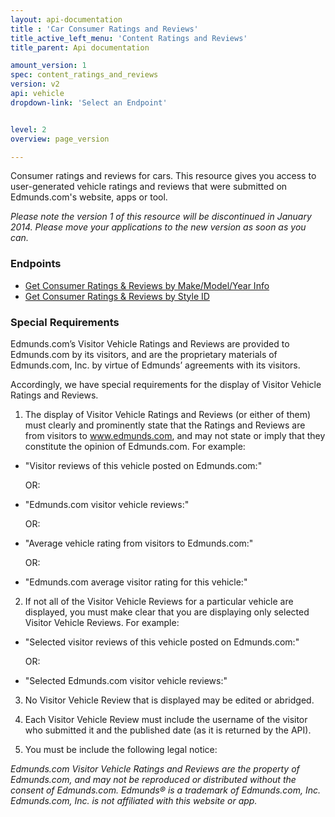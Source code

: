 ```yaml
---
layout: api-documentation
title : 'Car Consumer Ratings and Reviews'
title_active_left_menu: 'Content Ratings and Reviews'
title_parent: Api documentation

amount_version: 1
spec: content_ratings_and_reviews
version: v2
api: vehicle
dropdown-link: 'Select an Endpoint'


level: 2
overview: page_version

---
```

<div class="info-message">
	Consumer ratings and reviews for cars. This resource gives you access to user-generated vehicle ratings and reviews that were submitted on Edmunds.com's website, apps or tool.

<p><i>Please note the version 1 of this resource will be discontinued in January 2014. Please move your applications to the new version as soon as you can.</i></p>
</div>

### Endpoints

* [Get Consumer Ratings & Reviews by Make/Model/Year Info](/api-documentation/vehicle/content_ratings_and_reviews/v2/01_by_mmy/api-description.html)
* [Get Consumer Ratings & Reviews by Style ID](/api-documentation/vehicle/content_ratings_and_reviews/v2/02_by_styleid/api-description.html)

### Special Requirements

Edmunds.com’s Visitor Vehicle Ratings and Reviews are provided to Edmunds.com by its visitors, and are the proprietary materials of Edmunds.com, Inc. by virtue of Edmunds’ agreements with its visitors.

Accordingly, we have special requirements for the display of Visitor Vehicle Ratings and Reviews. 

1) The display of Visitor Vehicle Ratings and Reviews (or either of them) must clearly and prominently state that the Ratings and Reviews are from visitors to www.edmunds.com, and may not state or imply that they constitute the opinion of Edmunds.com. For example:

* 	"Visitor reviews of this vehicle posted on Edmunds.com:"

	OR:

*	"Edmunds.com visitor vehicle reviews:"

	OR:

*	"Average vehicle rating from visitors to Edmunds.com:"

	OR:

*	"Edmunds.com average visitor rating for this vehicle:"

2) If not all of the Visitor Vehicle Reviews for a particular vehicle are displayed, you must make clear that you are displaying only selected Visitor Vehicle Reviews. For example:

*	"Selected visitor reviews of this vehicle posted on Edmunds.com:"

	OR:

*	"Selected Edmunds.com visitor vehicle reviews:"

3) No Visitor Vehicle Review that is displayed may be edited or abridged.

4) Each Visitor Vehicle Review must include the username of the visitor who submitted it and the published date (as it is returned by the API).

5) You must be include the following legal notice:

*Edmunds.com Visitor Vehicle Ratings and Reviews are the property of Edmunds.com, and may not be reproduced or distributed without the consent of Edmunds.com.  Edmunds® is a trademark of Edmunds.com, Inc. Edmunds.com, Inc. is not affiliated with this website or app.*
